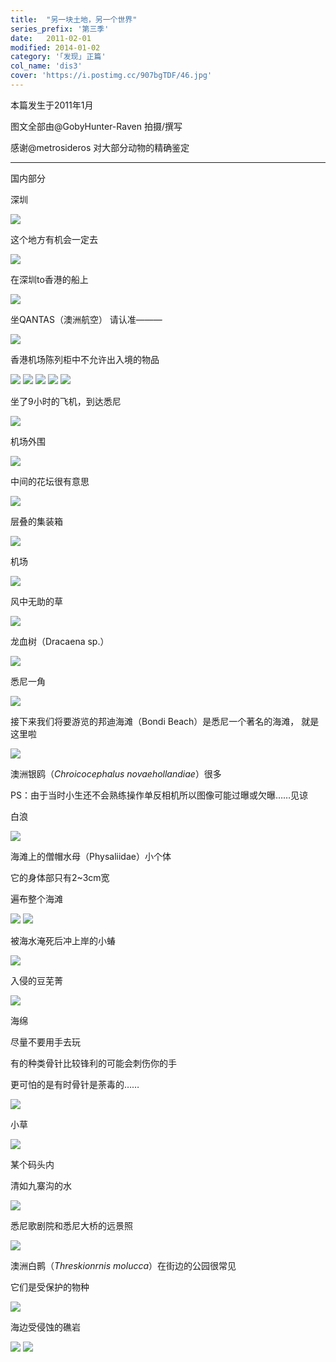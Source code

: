 ```yaml
---
title:  "另一块土地，另一个世界"
series_prefix: '第三季'
date:   2011-02-01
modified: 2014-01-02
category: '｢发现｣ 正篇'
col_name: 'dis3'
cover: 'https://i.postimg.cc/907bgTDF/46.jpg'
---
```

本篇发生于2011年1月

图文全部由@GobyHunter-Raven 拍摄/撰写

感谢@metrosideros 对大部分动物的精确鉴定

---

国内部分

深圳

<img class='disc' src='https://lykoseremos.github.io/gmalb-01/dis3/1.jpg'>

这个地方有机会一定去

<img class='disc' src='https://lykoseremos.github.io/gmalb-01/dis3/2.jpg'>

在深圳to香港的船上

<img class='disc' src='https://lykoseremos.github.io/gmalb-01/dis3/3.jpg'>

坐QANTAS（澳洲航空） 请认准———

<img class='disc' src='https://lykoseremos.github.io/gmalb-01/dis3/4.jpg'>

香港机场陈列柜中不允许出入境的物品

<img class='disc' src='https://lykoseremos.github.io/gmalb-01/dis3/5.jpg'>

<img class='disc' src='https://lykoseremos.github.io/gmalb-01/dis3/6.jpg'>

<img class='disc' src='https://lykoseremos.github.io/gmalb-01/dis3/7.jpg'>

<img class='disc' src='https://lykoseremos.github.io/gmalb-01/dis3/154913ougwogw9hhwzeazg.jpg'>

<img class='disc' src='https://lykoseremos.github.io/gmalb-01/dis3/8.jpg'>


坐了9小时的飞机，到达悉尼

<img class='disc' src='https://lykoseremos.github.io/gmalb-01/dis3/9.jpg'>


机场外围

<img class='disc' src='https://lykoseremos.github.io/gmalb-01/dis3/10.jpg'>


中间的花坛很有意思

<img class='disc' src='https://lykoseremos.github.io/gmalb-01/dis3/11.jpg'>


层叠的集装箱

<img class='disc' src='https://lykoseremos.github.io/gmalb-01/dis3/12.jpg'>


机场

<img class='disc' src='https://lykoseremos.github.io/gmalb-01/dis3/13.jpg'>


风中无助的草

<img class='disc' src='https://lykoseremos.github.io/gmalb-01/dis3/14.jpg'>


龙血树（Dracaena sp.）

<img class='disc' src='https://lykoseremos.github.io/gmalb-01/dis3/15.jpg'>


悉尼一角

<img class='disc' src='https://lykoseremos.github.io/gmalb-01/dis3/16.jpg'>


接下来我们将要游览的邦迪海滩（Bondi Beach）是悉尼一个著名的海滩， 就是这里啦

<img class='disc' src='https://lykoseremos.github.io/gmalb-01/dis3/17.jpg'>

澳洲银鸥（<i>Chroicocephalus novaehollandiae</i>）很多

PS：由于当时小生还不会熟练操作单反相机所以图像可能过曝或欠曝……见谅

白浪

<img class='disc' src='https://lykoseremos.github.io/gmalb-01/dis3/18.jpg'>

海滩上的僧帽水母（Physaliidae）小个体

它的身体部只有2~3cm宽

遍布整个海滩

<img class='disc' src='https://lykoseremos.github.io/gmalb-01/dis3/20.jpg'>

<img class='disc' src='https://lykoseremos.github.io/gmalb-01/dis3/19.jpg'>

被海水淹死后冲上岸的小蝽

<img class='disc' src='https://lykoseremos.github.io/gmalb-01/dis3/21.jpg'>

入侵的豆芜菁

<img class='disc' src='https://lykoseremos.github.io/gmalb-01/dis3/22.jpg'>

海绵

尽量不要用手去玩

有的种类骨针比较锋利的可能会刺伤你的手

更可怕的是有时骨针是荼毒的……

<img class='disc' src='https://lykoseremos.github.io/gmalb-01/dis3/23.jpg'>

小草

<img class='disc' src='https://lykoseremos.github.io/gmalb-01/dis3/26.jpg'>

某个码头内

清如九寨沟的水

<img class='disc' src='https://lykoseremos.github.io/gmalb-01/dis3/25.jpg'>

悉尼歌剧院和悉尼大桥的远景照

<img class='disc' src='https://lykoseremos.github.io/gmalb-01/dis3/27.jpg'>

澳洲白鹮（<i>Threskionrnis molucca</i>）在街边的公园很常见

它们是受保护的物种

<img class='disc' src='https://lykoseremos.github.io/gmalb-01/dis3/28.jpg'>

海边受侵蚀的礁岩

<img class='disc' src='https://lykoseremos.github.io/gmalb-01/dis3/29.jpg'>

<img class='disc' src='https://lykoseremos.github.io/gmalb-01/dis3/30.jpg'>
